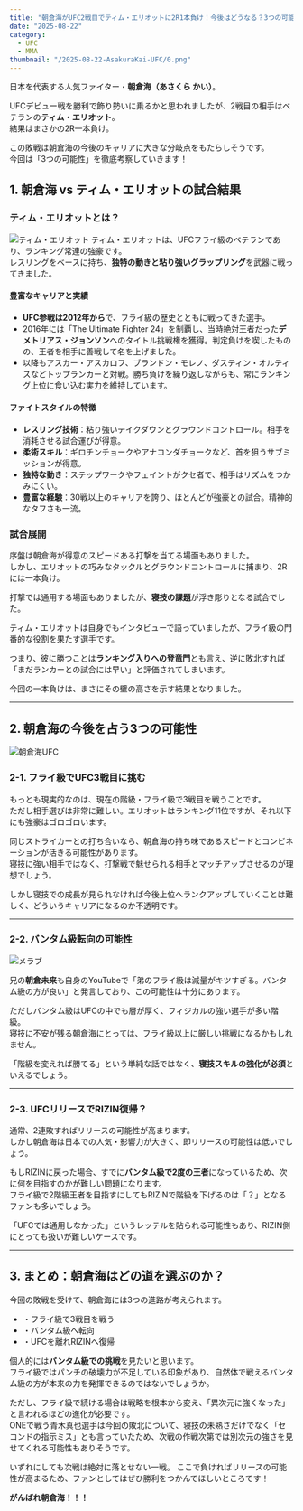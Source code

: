 ```yaml
---
title: "朝倉海がUFC2戦目でティム・エリオットに2R1本負け！今後はどうなる？3つの可能性を考えてみた！"
date: "2025-08-22"
category:
  - UFC
  - MMA
thumbnail: "/2025-08-22-AsakuraKai-UFC/0.png"
---
```


日本を代表する人気ファイター・**朝倉海（あさくら かい）**。  

UFCデビュー戦を勝利で飾り勢いに乗るかと思われましたが、2戦目の相手はベテランの**ティム・エリオット**。  
結果はまさかの2R一本負け。  

この敗戦は朝倉海の今後のキャリアに大きな分岐点をもたらしそうです。  
今回は「3つの可能性」を徹底考察していきます！  


## 1. 朝倉海 vs ティム・エリオットの試合結果 

### ティム・エリオットとは？ 
![ティム・エリオット](/2025-08-22-AsakuraKai-UFC/1.jpg)
ティム・エリオットは、UFCフライ級のベテランであり、ランキング常連の強豪です。  
レスリングをベースに持ち、**独特の動きと粘り強いグラップリング**を武器に戦ってきました。  

#### 豊富なキャリアと実績
- **UFC参戦は2012年から**で、フライ級の歴史とともに戦ってきた選手。  
- 2016年には「The Ultimate Fighter 24」を制覇し、当時絶対王者だった**デメトリアス・ジョンソン**へのタイトル挑戦権を獲得。判定負けを喫したものの、王者を相手に善戦して名を上げました。  
- 以降もアスカー・アスカロフ、ブランドン・モレノ、ダスティン・オルティスなどトップランカーと対戦。勝ち負けを繰り返しながらも、常にランキング上位に食い込む実力を維持しています。  

#### ファイトスタイルの特徴
- **レスリング技術**：粘り強いテイクダウンとグラウンドコントロール。相手を消耗させる試合運びが得意。  
- **柔術スキル**：ギロチンチョークやアナコンダチョークなど、首を狙うサブミッションが得意。  
- **独特な動き**：ステップワークやフェイントがクセ者で、相手はリズムをつかみにくい。  
- **豊富な経験**：30戦以上のキャリアを誇り、ほとんどが強豪との試合。精神的なタフさも一流。  

### 試合展開 
序盤は朝倉海が得意のスピードある打撃を当てる場面もありました。  
しかし、エリオットの巧みなタックルとグラウンドコントロールに捕まり、2Rには一本負け。  

打撃では通用する場面もありましたが、**寝技の課題**が浮き彫りとなる試合でした。  

ティム・エリオットは自身でもインタビューで語っていましたが、フライ級の門番的な役割を果たす選手です。  

つまり、彼に勝つことは**ランキング入りへの登竜門**とも言え、逆に敗北すれば「まだランカーとの試合には早い」と評価されてしまいます。  

今回の一本負けは、まさにその壁の高さを示す結果となりました。  
  

---

 ## 2. 朝倉海の今後を占う3つの可能性 
 ![朝倉海UFC](/2025-08-22-AsakuraKai-UFC/3.jpg)
 
 ### 2-1. フライ級でUFC3戦目に挑む  

もっとも現実的なのは、現在の階級・フライ級で3戦目を戦うことです。  
ただし相手選びは非常に難しい。エリオットはランキング11位ですが、それ以下にも強豪はゴロゴロいます。  

同じストライカーとの打ち合いなら、朝倉海の持ち味であるスピードとコンビネーションが活きる可能性があります。  
寝技に強い相手ではなく、打撃戦で魅せられる相手とマッチアップさせるのが理想でしょう。  

しかし寝技での成長が見られなければ今後上位へランクアップしていくことは難しく、どういうキャリアになるのか不透明です。  

---

### 2-2. バンタム級転向の可能性
![メラブ](/2025-08-22-AsakuraKai-UFC/2.png)

兄の**朝倉未来**も自身のYouTubeで「弟のフライ級は減量がキツすぎる。バンタム級の方が良い」と発言しており、この可能性は十分にあります。  

ただしバンタム級はUFCの中でも層が厚く、フィジカルの強い選手が多い階級。  
寝技に不安が残る朝倉海にとっては、フライ級以上に厳しい挑戦になるかもしれません。  

「階級を変えれば勝てる」という単純な話ではなく、**寝技スキルの強化が必須**といえるでしょう。  

---

### 2-3. UFCリリースでRIZIN復帰？

通常、2連敗すればリリースの可能性が高まります。  
しかし朝倉海は日本での人気・影響力が大きく、即リリースの可能性は低いでしょう。  

もしRIZINに戻った場合、すでに**バンタム級で2度の王者**になっているため、次に何を目指すのかが難しい問題になります。  
フライ級で2階級王者を目指すにしてもRIZINで階級を下げるのは「？」となるファンも多いでしょう。  

「UFCでは通用しなかった」というレッテルを貼られる可能性もあり、RIZIN側にとっても扱いが難しいケースです。  

  --- 

  ## 3. まとめ：朝倉海はどの道を選ぶのか？ 
  今回の敗戦を受けて、朝倉海には3つの進路が考えられます。 

  - ・フライ級で3戦目を戦う 
  - ・バンタム級へ転向 
  - ・UFCを離れRIZINへ復帰 

  個人的には**バンタム級での挑戦**を見たいと思います。  
フライ級ではパンチの破壊力が不足している印象があり、自然体で戦えるバンタム級の方が本来の力を発揮できるのではないでしょうか。  

ただし、フライ級で続ける場合は戦略を根本から変え、「異次元に強くなった」と言われるほどの進化が必要です。  
ONEで戦う青木真也選手は今回の敗北について、寝技の未熟さだけでなく「セコンドの指示ミス」とも言っていたため、次戦の作戦次第では別次元の強さを見せてくれる可能性もありそうです。  

いずれにしても次戦は絶対に落とせない一戦。  ここで負ければリリースの可能性が高まるため、ファンとしてはぜひ勝利をつかんでほしいところです！  

**がんばれ朝倉海！！！**
